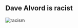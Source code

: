 ## Dave Alvord is racist

![racism](https://cloudfront-us-east-1.images.arcpublishing.com/sltrib/Y6VBJ4YGB5DZVIY7OGUS6D2FNY.jpg)
